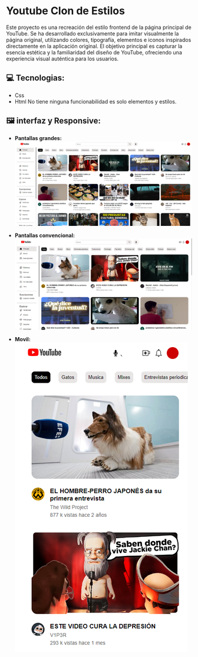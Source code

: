# Youtube Clon de Estilos
Este proyecto es una recreación del estilo frontend de la página principal de YouTube. Se ha desarrollado exclusivamente para imitar visualmente la página original, utilizando colores, tipografía, elementos e iconos inspirados directamente en la aplicación original. El objetivo principal es capturar la esencia estética y la familiaridad del diseño de YouTube, ofreciendo una experiencia visual auténtica para los usuarios.
## 💻 Tecnologias:
- Css
- Html
No tiene ninguna funcionabilidad es solo elementos y estilos.
## 🖼 interfaz y Responsive:
- **Pantallas grandes:**
![Feed del usuario](imagenes/yt.PNG)

- **Pantallas convencional:**
![Feed del usuario](imagenes/yt2.PNG)

- **Movil:**
![Feed del usuario](imagenes/yt3.PNG)
